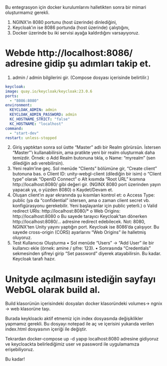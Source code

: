 Bu entegrasyon için docker kurulumlarını halletikten sonra bir mimari oluşturmamız gerekli.

1. NGINX’in 8080 portunu (host üzerinde) dinlediğini,
2. Keycloak’ın ise 8086 portunda (host üzerinde) çalıştığını,
3. Docker üzerinde bu iki servisi ayağa kaldırdığını varsayıyoruz.

# Webde http://localhost:8086/ adresine gidip şu adımları takip et.
1.	admin / admin bilgilerini gir. (Compose dosyası içerisinde belirtilir.)
              
  ```yaml
keycloak:
  image: quay.io/keycloak/keycloak:23.0.6
  ports:
    - "8086:8080"
  environment:
    KEYCLOAK_ADMIN: admin
    KEYCLOAK_ADMIN_PASSWORD: admin
    KC_HOSTNAME_STRICT: "false"
    KC_HOSTNAME: "localhost"
  command:
    - "start-dev"
  restart: unless-stopped
  ```

2.	Giriş yaptıktan sonra sol üstte “Master” adlı bir Realm görürsün. İstersen “Master”’ı kullanabilirsin, ama pratikte yeni bir realm oluşturmak daha temizdir. Örnek:
o	Add Realm butonuna tıkla,
o	Name: “myrealm” (sen dilediğin adı verebilirsin).
3.	Yeni realm’ine geç. Sol menüde “Clients” bölümüne gir, “Create client” butonuna bas.
o	Client ID: unity-webgl-client (dilediğin bir isim)
o	“Client type” olarak “OpenID Connect”
o	Alt kısımda “Root URL” kısmına http://localhost:8080/ gibi değeri gir. (NGINX 8080 port üzerinden yayın yapacak ya, o yüzden 8080)
o	Kaydet/Devam et.
4.	Oluşan client’ın ayar ekranında şu kısımları kontrol et:
o	Access Type: public (ya da “confidential” istersen, ama o zaman client secret vb. konfigürasyonu gerekebilir. Yeni başlayanlar için public yeterli.)
o	Valid redirect URIs: http://localhost:8080/*
o	Web Origins: http://localhost:8080
o	Bu sayede tarayıcı Keycloak’tan dönerken http://localhost:8080/... adresine redirect edebilecek.
Not: 8080, NGINX’ten Unity yayını yaptığın port. Keycloak ise 8086’da çalışıyor. Bu sayede cross-origin (CORS) ayarlarını “Web Origins” ile halletmiş oluyoruz.
3. Test Kullanıcısı Oluşturma
•	Sol menüde “Users” → “Add User” ile bir kullanıcı ekle (örnek: amine / şifre: 123).
•	Sonrasında “Credentials” sekmesinden şifreyi girip “Set password” diyerek atayabilirsin.
Bu kadar. Keycloak tarafı hazır.


# Unityde açılmasını istediğin sayfayı WebGL olarak build al. 

Build klasorünün içerisindeki dosyaları docker klasoründeki volumes-> ngnix -> web klasorüne taşı.

Burada keykloackı aktif etmemiz için index dosyasında değişiklikler yapmamız gerekli. Bu dosyayı notepad ile aç ve içerisini yukarıda verilen index.html dosyasının içeriği ile değiştir. 

Tekrardan docker-compose up -d yapıp localhost:8080 adresine gidiyoruz ve keycloackta belirlediğimiz user ve password ile uygulamamıza erişebiliyoruz.

Bu kadar! 




